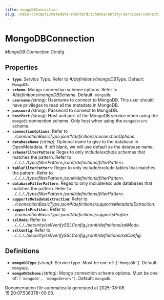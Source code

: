 ```yaml
---
title: mongoDBConnection
slug: /main-concepts/metadata-standard/schemas/entity/services/connections/database/mongodbconnection
---
```


# MongoDBConnection

*MongoDB Connection Config*

## Properties

- **`type`**: Service Type. Refer to *#/definitions/mongoDBType*. Default: `MongoDB`.
- **`scheme`**: Mongo connection scheme options. Refer to *#/definitions/mongoDBScheme*. Default: `mongodb`.
- **`username`** *(string)*: Username to connect to MongoDB. This user should have privileges to read all the metadata in MongoDB.
- **`password`** *(string)*: Password to connect to MongoDB.
- **`hostPort`** *(string)*: Host and port of the MongoDB service when using the `mongodb` connection scheme. Only host when using the `mongodb+srv` scheme.
- **`connectionOptions`**: Refer to *../connectionBasicType.json#/definitions/connectionOptions*.
- **`databaseName`** *(string)*: Optional name to give to the database in OpenMetadata. If left blank, we will use default as the database name.
- **`schemaFilterPattern`**: Regex to only include/exclude schemas that matches the pattern. Refer to *../../../../type/filterPattern.json#/definitions/filterPattern*.
- **`tableFilterPattern`**: Regex to only include/exclude tables that matches the pattern. Refer to *../../../../type/filterPattern.json#/definitions/filterPattern*.
- **`databaseFilterPattern`**: Regex to only include/exclude databases that matches the pattern. Refer to *../../../../type/filterPattern.json#/definitions/filterPattern*.
- **`supportsMetadataExtraction`**: Refer to *../connectionBasicType.json#/definitions/supportsMetadataExtraction*.
- **`supportsProfiler`**: Refer to *../connectionBasicType.json#/definitions/supportsProfiler*.
- **`sslMode`**: Refer to *../../../../security/ssl/verifySSLConfig.json#/definitions/sslMode*.
- **`sslConfig`**: Refer to *../../../../security/ssl/verifySSLConfig.json#/definitions/sslConfig*.
## Definitions

- **`mongoDBType`** *(string)*: Service type. Must be one of: `['MongoDB']`. Default: `MongoDB`.
- **`mongoDBScheme`** *(string)*: Mongo connection scheme options. Must be one of: `['mongodb', 'mongodb+srv']`. Default: `mongodb`.


Documentation file automatically generated at 2025-08-08 15:20:07.536378+00:00.
